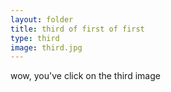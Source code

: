 ```yaml
---
layout: folder
title: third of first of first
type: third
image: third.jpg
---
```


wow, you've click on the third image